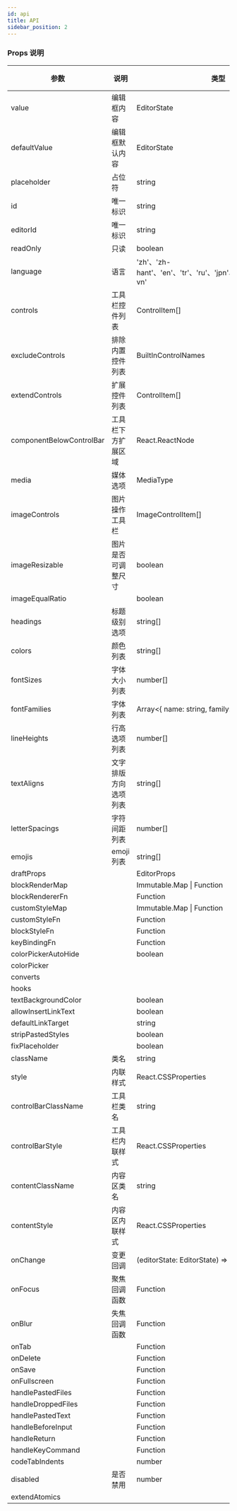 ```yaml
---
id: api
title: API
sidebar_position: 2
---
```


### Props 说明

| 参数                     | 说明                 | 类型                                                                | 默认值 |
| ------------------------ | -------------------- | ------------------------------------------------------------------- | ------ |
| value                    | 编辑框内容           | EditorState                                                         | null   |
| defaultValue             | 编辑框默认内容       | EditorState                                                         | null   |
| placeholder              | 占位符               | string                                                              | null   |
| id                       | 唯一标识             | string                                                              | null   |
| editorId                 | 唯一标识             | string                                                              | null   |
| readOnly                 | 只读                 | boolean                                                             | false  |
| language                 | 语言                 | 'zh'、'zh-hant'、'en'、'tr'、'ru'、'jpn'、'kr'、'pl'、'fr'、'vi-vn' | 'en'   |
| controls                 | 工具栏控件列表       | ControlItem[]                                                       | []     |
| excludeControls          | 排除内置控件列表     | BuiltInControlNames                                                 | []     |
| extendControls           | 扩展控件列表         | ControlItem[]                                                       | []     |
| componentBelowControlBar | 工具栏下方扩展区域   | React.ReactNode                                                     | null   |
| media                    | 媒体选项             | MediaType                                                           | null   |
| imageControls            | 图片操作工具栏       | ImageControlItem[]                                                  | null   |
| imageResizable           | 图片是否可调整尺寸   | boolean                                                             | true   |
| imageEqualRatio          |                      | boolean                                                             | true   |
| headings                 | 标题级别选项         | string[]                                                            |        |
| colors                   | 颜色列表             | string[]                                                            |        |
| fontSizes                | 字体大小列表         | number[]                                                            |        |
| fontFamilies             | 字体列表             | Array<{ name: string, family: string }>                             |        |
| lineHeights              | 行高选项列表         | number[]                                                            |        |
| textAligns               | 文字排版方向选项列表 | string[]                                                            |        |
| letterSpacings           | 字符间距列表         | number[]                                                            |        |
| emojis                   | emoji 列表           | string[]                                                            |        |
| draftProps               |                      | EditorProps                                                         |        |
| blockRenderMap           |                      | Immutable.Map \| Function                                           |        |
| blockRendererFn          |                      | Function                                                            |        |
| customStyleMap           |                      | Immutable.Map \| Function                                           |        |
| customStyleFn            |                      | Function                                                            |        |
| blockStyleFn             |                      | Function                                                            |        |
| keyBindingFn             |                      | Function                                                            |        |
| colorPickerAutoHide      |                      | boolean                                                             | true   |
| colorPicker              |                      |                                                                     |        |
| converts                 |                      |                                                                     |        |
| hooks                    |                      |                                                                     |        |
| textBackgroundColor      |                      | boolean                                                             |        |
| allowInsertLinkText      |                      | boolean                                                             | false  |
| defaultLinkTarget        |                      | string                                                              |        |
| stripPastedStyles        |                      | boolean                                                             | false  |
| fixPlaceholder           |                      | boolean                                                             | false  |
| className                | 类名                 | string                                                              |        |
| style                    | 内联样式             | React.CSSProperties                                                 | null   |
| controlBarClassName      | 工具栏类名           | string                                                              |        |
| controlBarStyle          | 工具栏内联样式       | React.CSSProperties                                                 | null   |
| contentClassName         | 内容区类名           | string                                                              |        |
| contentStyle             | 内容区内联样式       | React.CSSProperties                                                 | null   |
| onChange                 | 变更回调             | (editorState: EditorState) => void                                  |        |
| onFocus                  | 聚焦回调函数         | Function                                                            |        |
| onBlur                   | 失焦回调函数         | Function                                                            |        |
| onTab                    |                      | Function                                                            |        |
| onDelete                 |                      | Function                                                            |        |
| onSave                   |                      | Function                                                            |        |
| onFullscreen             |                      | Function                                                            |        |
| handlePastedFiles        |                      | Function                                                            |        |
| handleDroppedFiles       |                      | Function                                                            |        |
| handlePastedText         |                      | Function                                                            |        |
| handleBeforeInput        |                      | Function                                                            |        |
| handleReturn             |                      | Function                                                            |        |
| handleKeyCommand         |                      | Function                                                            |        |
| codeTabIndents           |                      | number                                                              |        |
| disabled                 | 是否禁用             | number                                                              | false  |
| extendAtomics            |                      |                                                                     |        |
